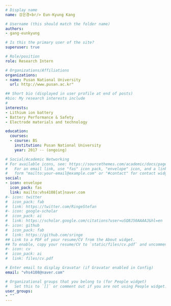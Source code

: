 ```yaml
---
# Display name
name: 강은경<br/> Eun-Kyung Kang

# Username (this should match the folder name)
authors:
- gang-eunkyung

# Is this the primary user of the site?
superuser: true

# Role/position
role: Research Intern

# Organizations/Affiliations
organizations:
- name: Pusan National University
  url: http://www.pusan.ac.kr"

## Short bio (displayed in user profile at end of posts)
#bio: My research interests include 
#
interests:
- Lithium ion battery
- Battery Performance & Safety
- Electrode materials and technology

education:
  courses:
  - course: BS
    institution: Pusan National University
    year: 2017 -- (ongoing)

# Social/Academic Networking
# For available icons, see: https://sourcethemes.com/academic/docs/page-builder/#icons
#   For an email link, use "fas" icon pack, "envelope" icon, and a link in the
#   form "mailto:your-email@example.com" or "#contact" for contact widget.
social:
- icon: envelope
  icon_pack: fas
  link: mailto:vhs4108[at]naver.com
#- icon: twitter
#  icon_pack: fab
#  link: https://twitter.com/RingeStefan
#- icon: google-scholar
#  icon_pack: ai
#  link: https://scholar.google.com/citations?user=uSQ8J50AAAAJ&hl=en
#- icon: github
#  icon_pack: fab
#  link: https://github.com/sringe
## Link to a PDF of your resume/CV from the About widget.
## To enable, copy your resume/CV to `static/files/cv.pdf` and uncomment the lines below.
#- icon: cv
#  icon_pack: ai
#  link: files/cv.pdf

# Enter email to display Gravatar (if Gravatar enabled in Config)
email: "vhs4108@naver.com"

# Organizational groups that you belong to (for People widget)
#   Set this to `[]` or comment out if you are not using People widget.
user_groups:
- ""
---
```



